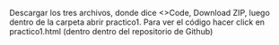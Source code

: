 Descargar los tres archivos, donde dice <>Code, Download ZIP, luego dentro de la carpeta abrir practico1.
Para ver el código hacer click en practico1.html (dentro dentro del repositorio de Github) 
